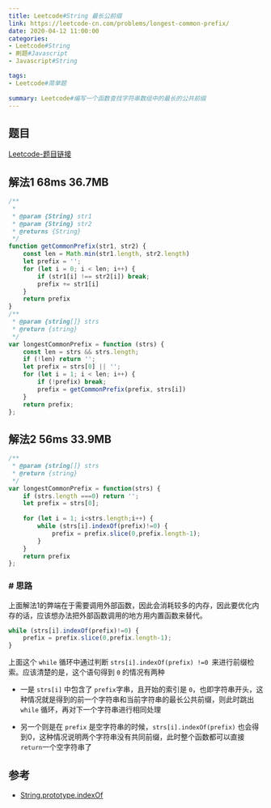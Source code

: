 ```yaml
---
title: Leetcode#String 最长公前缀
link: https://leetcode-cn.com/problems/longest-common-prefix/
date: 2020-04-12 11:00:00
categories:
- Leetcode#String
- 刷题#Javascript
- Javascript#String

tags: 
- Leetcode#简单题
  
summary: Leetcode#编写一个函数查找字符串数组中的最长的公共前缀
---
```


## 题目

[Leetcode-题目链接](https://leetcode-cn.com/problems/longest-common-prefix/)

## 解法1 68ms 36.7MB

```js
/**
 * 
 * @param {String} str1 
 * @param {String} str2 
 * @returns {String}
 */
function getCommonPrefix(str1, str2) {
    const len = Math.min(str1.length, str2.length)
    let prefix = '';
    for (let i = 0; i < len; i++) {
        if (str1[i] !== str2[i]) break;
        prefix += str1[i]
    }
    return prefix
}
/**
 * @param {string[]} strs
 * @return {string}
 */
var longestCommonPrefix = function (strs) {
    const len = strs && strs.length;
    if (!len) return '';
    let prefix = strs[0] || '';
    for (let i = 1; i < len; i++) {
        if (!prefix) break;
        prefix = getCommonPrefix(prefix, strs[i])
    }
    return prefix;
};

```

## 解法2 56ms 33.9MB

```js
/**
 * @param {string[]} strs
 * @return {string}
 */
var longestCommonPrefix = function(strs) {
    if (strs.length ===0) return '';
    let prefix = strs[0];
    
    for (let i = 1; i<strs.length;i++) {
        while (strs[i].indexOf(prefix)!=0) {
            prefix = prefix.slice(0,prefix.length-1);
        }
    }
    return prefix
};
```

### # 思路

上面解法1的弊端在于需要调用外部函数，因此会消耗较多的内存，因此要优化内存的话，应该想办法把外部函数调用的地方用内置函数来替代。

```js
while (strs[i].indexOf(prefix)!=0) {
    prefix = prefix.slice(0,prefix.length-1);
}
```
上面这个 `while` 循环中通过判断 `strs[i].indexOf(prefix) !=0 `来进行前缀检索。应该清楚的是，这个语句得到 `0` 的情况有两种

- 一是 `strs[i]` 中包含了 `prefix`字串，且开始的索引是 `0`，也即字符串开头，这种情况就是得到的前一个字符串和当前字符串的最长公共前缀，则此时跳出 `while` 循环，再对下一个字符串进行相同处理


- 另一个则是在 `prefix` 是空字符串的时候，`strs[i].indexOf(prefix)` 也会得到0，这种情况说明两个字符串没有共同前缀，此时整个函数都可以直接 `return`一个空字符串了


## 参考

- [String.prototype.indexOf](https://developer.mozilla.org/en-US/docs/Web/JavaScript/Reference/Global_Objects/String/indexOf)